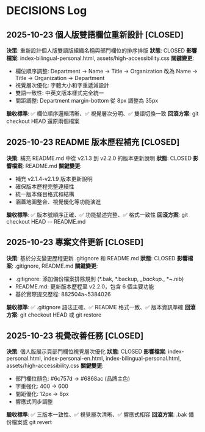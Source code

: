 # DECISIONS Log

## 2025-10-23 個人版雙語欄位重新設計 [CLOSED]
**決策**: 重新設計個人版雙語版組織名稱與部門欄位的排序排版
**狀態**: CLOSED
**影響檔案**: index-bilingual-personal.html, assets/high-accessibility.css
**關鍵變更**:
- 欄位順序調整: Department → Name → Title → Organization 改為 Name → Title → Organization → Department
- 視覺層次優化: 字體大小和字重遞減設計
- 雙語一致性: 中英文版本樣式完全統一
- 間距調整: Department margin-bottom 從 8px 調整為 35px

**驗收標準**: ✅ 欄位順序邏輯清晰、✅ 視覺層次分明、✅ 雙語切換一致
**回滾方案**: git checkout HEAD 還原兩個檔案

## 2025-10-23 README 版本歷程補充 [CLOSED]
**決策**: 補充 README.md 中從 v2.1.3 到 v2.2.0 的版本更新說明
**狀態**: CLOSED
**影響檔案**: README.md
**關鍵變更**:
- 補充 v2.1.4-v2.1.9 版本更新說明
- 確保版本歷程完整連續性
- 統一版本條目格式和結構
- 涵蓋地圖整合、視覺優化等功能演進

**驗收標準**: ✅ 版本號順序正確、✅ 功能描述完整、✅ 格式一致性
**回滾方案**: git checkout HEAD -- README.md

## 2025-10-23 專案文件更新 [CLOSED]
**決策**: 基於分支變更歷程更新 .gitignore 和 README.md
**狀態**: CLOSED
**影響檔案**: .gitignore, README.md
**關鍵變更**:
- .gitignore: 添加備份檔案排除規則 (*.bak, *.backup, *_backup.*, *~.nib)
- README.md: 更新版本歷程至 v2.2.0，包含 6 個主要功能
- 基於實際提交歷程: 882504a~5384026

**驗收標準**: ✅ .gitignore 語法正確、✅ README 格式一致、✅ 版本資訊準確
**回滾方案**: git checkout HEAD 或 git restore

## 2025-10-23 視覺改善任務 [CLOSED]
**決策**: 個人版展示頁部門欄位視覺層次優化
**狀態**: CLOSED
**影響檔案**: index-personal.html, index-personal-en.html, index-bilingual-personal.html, assets/high-accessibility.css
**關鍵變更**:
- 部門欄位顏色: #6c757d → #6868ac (品牌主色)
- 字重強化: 400 → 600
- 間距優化: 12px → 8px
- 響應式同步調整

**驗收標準**: ✅ 三版本一致性、✅ 視覺層次清晰、✅ 響應式相容
**回滾方案**: .bak 備份檔案或 git revert
